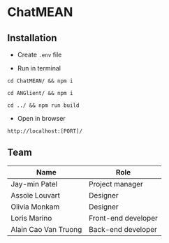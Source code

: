 # ChatMEAN

## Installation
- Create `.env` file

- Run in terminal
```
cd ChatMEAN/ && npm i
```
```
cd ANGlient/ && npm i
```
```
cd ../ && npm run build
```

- Open in browser
```
http://localhost:[PORT]/
```

## Team
|Name                |Role               |
|--------------------|-------------------|
|Jay-min Patel       |Project manager    |
|Assoïe Louvart      |Designer           |
|Olivia Monkam       |Designer           |
|Loris Marino        |Front-end developer|
|Alain Cao Van Truong|Back-end developer |
